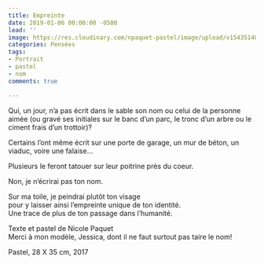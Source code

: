 ```yaml
---
title: Empreinte
date: 2019-01-06 00:00:00 -0500
lead: ''
image: https://res.cloudinary.com/npaquet-pastel/image/upload/v1543514813/jessica.jpg
categories: Pensées
tags:
- Portrait
- pastel
- nom
comments: true

---
```

Qui, un jour, n’a pas écrit dans le sable son nom ou celui de la personne aimée (ou gravé ses initiales sur le banc d’un parc, le tronc d’un arbre ou le ciment frais d’un trottoir)?

Certains l’ont même écrit sur une porte de garage, un mur de béton, un viaduc, voire une falaise…

Plusieurs le feront tatouer sur leur poitrine près du coeur.

Non, je n’écrirai pas ton nom.

Sur ma toile, je peindrai plutôt ton visage  
pour y laisser ainsi l’empreinte unique de ton identité.  
Une trace de plus de ton passage dans l’humanité.

Texte et pastel de Nicole Paquet  
Merci à mon modèle, Jessica, dont il ne faut surtout pas taire le nom!

Pastel, 28 X 35 cm, 2017